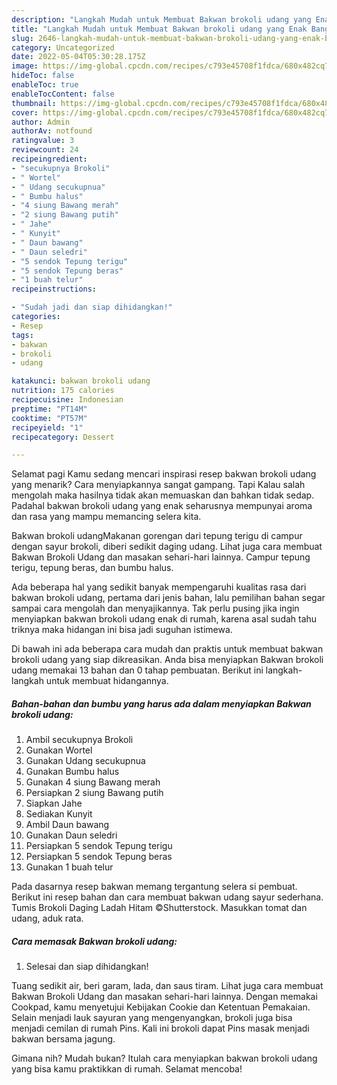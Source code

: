 ```yaml
---
description: "Langkah Mudah untuk Membuat Bakwan brokoli udang yang Enak Banget, Buat Buka Puasa Lezat Sekali"
title: "Langkah Mudah untuk Membuat Bakwan brokoli udang yang Enak Banget, Buat Buka Puasa Lezat Sekali"
slug: 2646-langkah-mudah-untuk-membuat-bakwan-brokoli-udang-yang-enak-banget-buat-buka-puasa-lezat-sekali
category: Uncategorized
date: 2022-05-04T05:30:28.175Z
image: https://img-global.cpcdn.com/recipes/c793e45708f1fdca/680x482cq70/bakwan-brokoli-udang-foto-resep-utama.jpg
hideToc: false
enableToc: true
enableTocContent: false
thumbnail: https://img-global.cpcdn.com/recipes/c793e45708f1fdca/680x482cq70/bakwan-brokoli-udang-foto-resep-utama.jpg
cover: https://img-global.cpcdn.com/recipes/c793e45708f1fdca/680x482cq70/bakwan-brokoli-udang-foto-resep-utama.jpg
author: Admin
authorAv: notfound
ratingvalue: 3
reviewcount: 24
recipeingredient:
- "secukupnya Brokoli"
- " Wortel"
- " Udang secukupnua"
- " Bumbu halus"
- "4 siung Bawang merah"
- "2 siung Bawang putih"
- " Jahe"
- " Kunyit"
- " Daun bawang"
- " Daun seledri"
- "5 sendok Tepung terigu"
- "5 sendok Tepung beras"
- "1 buah telur"
recipeinstructions:

- "Sudah jadi dan siap dihidangkan!"
categories:
- Resep
tags:
- bakwan
- brokoli
- udang

katakunci: bakwan brokoli udang 
nutrition: 175 calories
recipecuisine: Indonesian
preptime: "PT14M"
cooktime: "PT57M"
recipeyield: "1"
recipecategory: Dessert

---
```



Selamat pagi Kamu sedang mencari inspirasi resep bakwan brokoli udang yang menarik? Cara menyiapkannya sangat gampang. Tapi Kalau salah mengolah maka hasilnya tidak akan memuaskan dan bahkan tidak sedap. Padahal bakwan brokoli udang yang enak seharusnya mempunyai aroma dan rasa yang mampu memancing selera kita.


Bakwan brokoli udangMakanan gorengan dari tepung terigu di campur dengan sayur brokoli, diberi sedikit daging udang. Lihat juga cara membuat Bakwan Brokoli Udang dan masakan sehari-hari lainnya. Campur tepung terigu, tepung beras, dan bumbu halus.

Ada beberapa hal yang sedikit banyak mempengaruhi kualitas rasa dari bakwan brokoli udang, pertama dari jenis bahan, lalu pemilihan bahan segar sampai cara mengolah dan menyajikannya. Tak perlu pusing jika ingin menyiapkan bakwan brokoli udang enak di rumah, karena asal sudah tahu triknya maka hidangan ini bisa jadi suguhan istimewa.


Di bawah ini ada beberapa cara mudah dan praktis untuk membuat bakwan brokoli udang yang siap dikreasikan. Anda bisa menyiapkan Bakwan brokoli udang memakai 13 bahan dan 0 tahap pembuatan. Berikut ini langkah-langkah untuk membuat hidangannya.

<!--inarticleads1-->

##### Bahan-bahan dan bumbu yang harus ada dalam menyiapkan Bakwan brokoli udang:

1. Ambil secukupnya Brokoli
1. Gunakan  Wortel
1. Gunakan  Udang secukupnua
1. Gunakan  Bumbu halus
1. Gunakan 4 siung Bawang merah
1. Persiapkan 2 siung Bawang putih
1. Siapkan  Jahe
1. Sediakan  Kunyit
1. Ambil  Daun bawang
1. Gunakan  Daun seledri
1. Persiapkan 5 sendok Tepung terigu
1. Persiapkan 5 sendok Tepung beras
1. Gunakan 1 buah telur


Pada dasarnya resep bakwan memang tergantung selera si pembuat. Berikut ini resep bahan dan cara membuat bakwan udang sayur sederhana. Tumis Brokoli Daging Ladah Hitam ©Shutterstock. Masukkan tomat dan udang, aduk rata. 

<!--inarticleads2-->

##### Cara memasak Bakwan brokoli udang:


1. Selesai dan siap dihidangkan!

Tuang sedikit air, beri garam, lada, dan saus tiram. Lihat juga cara membuat Bakwan Brokoli Udang dan masakan sehari-hari lainnya. Dengan memakai Cookpad, kamu menyetujui Kebijakan Cookie dan Ketentuan Pemakaian. Selain menjadi lauk sayuran yang mengenyangkan, brokoli juga bisa menjadi cemilan di rumah Pins. Kali ini brokoli dapat Pins masak menjadi bakwan bersama jagung. 

Gimana nih? Mudah bukan? Itulah cara menyiapkan bakwan brokoli udang yang bisa kamu praktikkan di rumah. Selamat mencoba!
